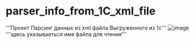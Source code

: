 # parser_info_from_1C_xml_file
'''Проект Парсинг данных из xml файла Выгруженного из 1с'''
![image](https://user-images.githubusercontent.com/104525142/191033270-42fa3d17-b5fb-4b73-aa41-d368a605b8cd.png)
'''здесь указываеться имя файла для чтения'''
